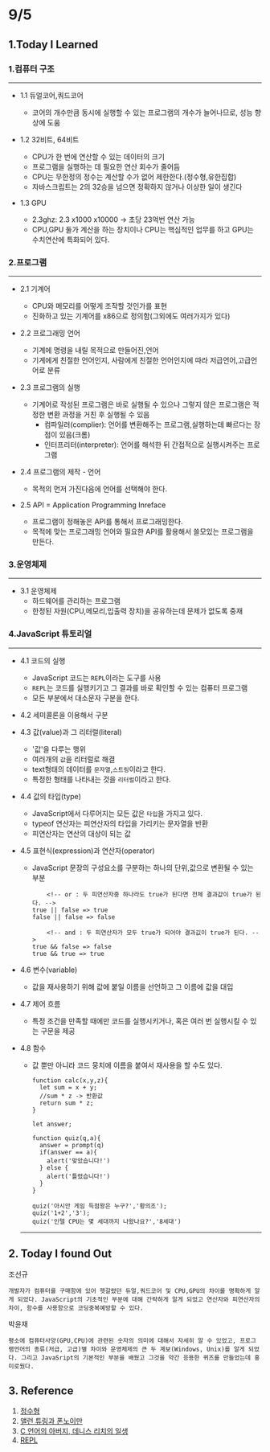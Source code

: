 # 9/5

## 1.Today I Learned

### 1.컴퓨터 구조
---
- 1.1 듀얼코어,쿼드코어
  - 코어의 개수만큼 동시에 실행할 수 있는 프로그램의     개수가 늘어나므로, 성능 향상에 도움

- 1.2 32비트, 64비트
  - CPU가 한 번에 연산할 수 있는 데이터의 크기
  - 프로그램을 실행하는 데 필요한 연산 회수가 줄어듬
  - CPU는 무한정의 정수는 계산할 수가 없어 제한한다.(정수형,유한집합)
  - 자바스크립트는 2의 32승을 넘으면 정확하지 않거나 이상한 일이 생긴다

- 1.3 GPU 
  - 2.3ghz: 2.3 x1000 x10000 -> 초당 23억번 연산 가능
  - CPU,GPU 둘가 계산을 하는 장치이나 CPU는 핵심적인 업무를 하고 GPU는 수치연산에 특화되어 있다.

### 2.프로그램
---
- 2.1 기계어 
  - CPU와 메모리를 어떻게 조작할 것인가를 표현
  - 진화하고 있는 기계어를  x86으로 정의함(그외에도 여러가지가 있다)

- 2.2 프로그래밍 언어
  - 기계에 명령을 내릴 목적으로 만들어진,언어
  - 기계에게 친절한 언어인지, 사람에게 친절한 언어인지에 따라 저급언어,고급언어로 분류

- 2.3 프로그램의 실행 
  - 기계어로 작성된 프로그램은 바로 실행될 수 있으나 그렇지 않은 프로그램은 적정한 변환 과정을 거친 후 실행될 수 있음
    - 컴파일러(complier): 언어를 변환해주는 프로그램,실행하는데 빠르다는 장점이 있음(크롬)
    - 인터프리터(interpreter): 언어를 해석한 뒤 간접적으로 실행시켜주는 프로그램

- 2.4 프로그램의 제작 - 언어
  - 목적의 먼저 가진다음에 언어를 선택해야 한다.

- 2.5 API = Application Programming Inreface
  - 프로그램이 정해놓은 API를 통해서 프로그래밍한다. 
  - 목적에 맞는 프로그래밍 언어와 필요한 API를 활용해서 쓸모있는 프로그램을 만든다.

### 3.운영체제
---

- 3.1 운영체제
  - 하드웨어를 관리하는 프로그램
  - 한정된 자원(CPU,메모리,입출력 장치)을 공유하는데 문제가 없도록 중재

### 4.JavaScript 튜토리얼
---

- 4.1 코드의 실행

  - JavaScript 코드는 `REPL`이라는 도구를 사용
  - `REPL`는 코드를 실행키기고 그 결과를 바로 확인할 수 있는 컴퓨터 프로그램
  - 모든 부분에서 대소문자 구분을 한다.

- 4.2 세미콜론을 이용해서 구분
- 4.3 값(value)과 그 리터럴(literal)

  - '값'을 다루는 행위
  - 여러개의 `값`을 리터럴로 해결
  - text형태의 데이터를  `문자열`,`스트링`이라고 한다.
  - 특정한 형태를 나타내는 것을 `리터럴`이라고 한다.

- 4.4 값의 타입(type)

  - JavaScript에서 다루어지는 모든 값은 `타입`을 가지고 있다.
  - typeof 연산자는 피연산자의 타입을 가리키는 문자열을 반환
  - 피연산자는 연산의 대상이 되는 값

- 4.5 표현식(expression)과 연산자(operator)

  - JavaScript 문장의 구성요소를 구분하는 하나의 단위,값으로 변환될 수 있는 부분

    ```
        <!-- or : 두 피연산자중 하나라도 true가 된다면 전체 결과값이 true가 된다. -->
    true || false => true
    false || false => false

        <!-- and : 두 피연산자가 모두 true가 되어야 결과깂이 true가 된다. -->
    true && false => false
    true && true => true
    ```

- 4.6 변수(variable)

  - 값을 재사용하기 위해 값에 붙일 이름을 선언하고 그 이름에 값을 대입

- 4.7 제어 흐름

  - 특정 조건을 만족할 때에만 코드를 실행시키거나, 혹은 여러 번 실행시킬 수 있는 구문을 제공

- 4.8 함수 
  
  - 값 뿐만 아니라 코드 뭉치에 이름을 붙여서 재사용을 할 수도 있다. 

    ```
    function calc(x,y,z){
      let sum = x + y;
      //sum * z -> 반환값
      return sum * z;
    }
    ```
    ```
    let answer;

    function quiz(q,a){
      answer = prompt(q)
      if(answer == a){
        alert('맞았습니다!')
      } else {
        alert('틀렸습니다!')
      }
    }

    quiz('아시안 게임 득점왕은 누구?','황의조');
    quiz('1+2','3');
    quiz('인텔 CPU는 몇 세대까지 나왔나요?','8세대')

    ```
  ---
## 2. Today I found Out
조선규
```
개발자가 컴퓨터를 구매함에 있어 헷갈렸던 듀얼,쿼드코어 및 CPU,GPU의 차이를 명확하게 알게 되었다. JavaScript의 기초적인 부분에 대해 간략하게 알게 되었고 연산자와 피연산자의 차이, 함수를 사용함으로 코딩중복예방할 수 있다.
```

박윤재
``` 
평소에 컴퓨터사양(GPU,CPU)에 관련된 숫자의 의미에 대해서 자세히 알 수 있었고, 프로그램언어의 종류(저급, 고급)별 차이와 운영체제의 큰 두 계보(Windows, Unix)를 알게 되었다. 그리고 JavaSript의 기본적인 부분을 배웠고 그것을 약간 응용한 퀴즈를 만들었는데 흥미로웠다.
```

## 3. Reference

1. [정수형](https://ko.wikipedia.org/wiki/%EC%A0%95%EC%88%98%ED%98%95)
1. [앨런 튜링과 폰노이만](https://joone.net/2016/11/15/%EC%95%A8%EB%9F%B0-%ED%8A%9C%EB%A7%81%EA%B3%BC-%ED%8F%B0%EB%85%B8%EC%9D%B4%EB%A7%8C/)
1. [C 언어의 아버지, 데니스 리치의 일생](https://joone.net/2017/08/29/10-%EB%8D%B0%EB%8B%88%EC%8A%A4-%EB%A6%AC%EC%B9%98%EC%9D%98-%EC%9D%BC%EC%83%9D/)
1. [REPL](https://repl.it/repls)